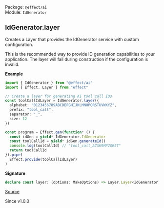 Package: `@effect/ai`<br />
Module: `IdGenerator`<br />

## IdGenerator.layer

Creates a Layer that provides the IdGenerator service with custom
configuration.

This is the recommended way to provide ID generation capabilities to your
application. The layer will fail during construction if the configuration is
invalid.

**Example**

```ts
import { IdGenerator } from "@effect/ai"
import { Effect, Layer } from "effect"

// Create a layer for generating AI tool call IDs
const toolCallIdLayer = IdGenerator.layer({
  alphabet: "0123456789ABCDEFGHIJKLMNOPQRSTUVWXYZ",
  prefix: "tool_call",
  separator: "_",
  size: 12
})

const program = Effect.gen(function* () {
  const idGen = yield* IdGenerator.IdGenerator
  const toolCallId = yield* idGen.generateId()
  console.log(toolCallId) // "tool_call_A7XK9MP2QR5T"
  return toolCallId
}).pipe(
  Effect.provide(toolCallIdLayer)
)
```

**Signature**

```ts
declare const layer: (options: MakeOptions) => Layer.Layer<IdGenerator, Cause.IllegalArgumentException>
```

[Source](https://github.com/Effect-TS/effect/tree/main/packages/ai/ai/src/IdGenerator.ts#L319)

Since v1.0.0
